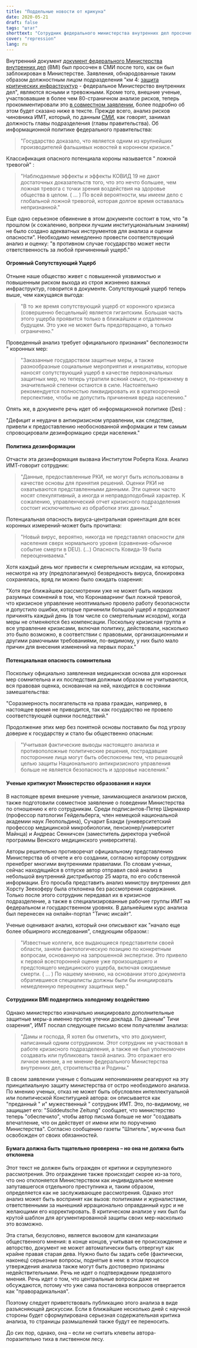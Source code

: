 ```yaml
---
title: "Поддельные новости от крикуна"
date: 2020-05-21
draft: false
tags: "штат"
shorttext: "Сотрудник федерального министерства внутренних дел просочил в СМИ взрывной анализ: согласно этому коронный кризис является ложной тревогой, и особой опасности в любое время не было."
cover: "repression"
lang: ru
---
```

Внутренний документ [документ федерального Министерства внутренних дел](/static/downloads/Dokument93.pdf "KM4 Analyse des Krisenmanagements") (BMI) был просочен в СМИ после того, как он был заблокирован в Министерстве. Заявления, обнародованные таким образом должностным лицом подразделения "км 4: [защита критических инфраструктур](/static/downloads/kritis.pdf "Nationale Strategie zum Schutz Kritischer Infrastrukturen") - федеральное Министерство внутренних дел", являются ясными и тревожными. Кроме того, внешние ученые, участвовавшие в более чем 80-страничном анализе рисков, теперь прокомментировали это [в совместном заявлении](https://www.altersdiskriminierung.de/themen/artikel.php?id=11310 "Pressemitteilung der externen Experten des Corona-Papiers aus dem Bundesministerium / Info von BMI Mitarbeitern"), более подробно об этом будет сказано ниже в тексте. Прежде всего, анализ рисков чиновника ИМТ, который, по данным [СМИ](https://deutsch.rt.com/inland/102356-bundespressekonferenz-zu-analyse-aus-bmi-corona-war-fehlalarm/ "Waren Corona-Maßnahmen Fehlalarm? – Bundespressekonferenz zur Analyse aus Bundesinnenministerium"), как говорят, занимал должность главы подразделения (главы правительства). Об информационной политике федерального правительства:

> "Государство доказало, что является одним из крупнейших производителей фальшивых новостей в коронном кризисе.”

Классификация опасного потенциала короны называется " ложной тревогой" :

> "Наблюдаемые эффекты и эффекты КОВИД 19 не дают достаточных доказательств того, что это нечто большее, чем ложная тревога с точки зрения воздействия на здоровье общества в целом. ( ... ) По всей вероятности, мы имеем дело с глобальной ложной тревогой, которая долгое время оставалась непризнанной."

Еще одно серьезное обвинение в этом документе состоит в том, что "в прошлом (к сожалению, вопреки лучшим институциональным знаниям) не было создано адекватных инструментов для анализа и оценки опасности". Необходимо немедленно провести соответствующий анализ и оценку: "в противном случае государство может нести ответственность за любой причиненный ущерб."

#### Огромный Сопутствующий Ущерб

Отныне наше общество живет с повышенной уязвимостью и повышенным риском выхода из строя жизненно важных инфраструктур, говорится в документе. Сопутствующий ущерб теперь выше, чем кажущаяся выгода:

> "В то же время сопутствующий ущерб от коронного кризиса (совершенно бесцельный) является гигантским. Большая часть этого ущерба проявится только в ближайшем и отдаленном будущем. Это уже не может быть предотвращено, а только ограничено."

Проведенный анализ требует официального признания" бесполезности " коронных мер:

> "Заказанные государством защитные меры, а также разнообразные социальные мероприятия и инициативы, которые наносят сопутствующий ущерб в качестве первоначальных защитных мер, но теперь утратили всякий смысл, по-прежнему в значительной степени остаются в силе. Настоятельно рекомендуется полностью ликвидировать их в краткосрочной перспективе, чтобы не допустить причинения вреда населению."

Опять же, в документе речь идет об информационной политике (Des) :

"Дефицит и неудачи в антикризисном управлении, как следствие, привели к предоставлению необоснованной информации и тем самым спровоцировали дезинформацию среди населения."

#### Политика дезинформации

Отчасти эта дезинформация вызвана Институтом Роберта Коха. Анализ ИМТ-говорит сотрудник:

> "Данные, предоставленные РКИ, не могут быть использованы в качестве основы для принятия решений. Оценки РКИ не охватываются представленными данными. Эти оценки часто носят спекулятивный, а иногда и неправдоподобный характер. К сожалению, управленческий отчет кризисного подразделения состоит исключительно из обработки этих данных."

Потенциальная опасность вируса-центральная ориентация для всех коронных измерений-может быть прочитана:

> "Новый вирус, вероятно, никогда не представлял опасности для населения сверх нормального уровня (сравнение-обычное событие смерти в DEU). (...) Опасность Ковида-19 была переоцениваема."

Хотя каждый день мог привести к смертельным исходам, на которых, несмотря на эту (предполагаемую) безвредность вируса, блокировка сохранялась, вряд ли можно было ожидать озарения:

"Хотя при ближайшем рассмотрении уже не может быть никаких разумных сомнений в том, что Коронаварнинг был ложной тревогой, что кризисное управление неоптимально провело работу безопасности и допустило ошибки, которые причинили большой ущерб и продолжают причинять каждый день (в том числе со смертельным исходом), когда меры не отменяются без компенсации. Поскольку кризисная группа и все управление кризисами, включая политику, действовали, насколько это было возможно, в соответствии с правовыми, организационными и другими рамочными требованиями, по-видимому, у них было мало причин для внесения изменений на первых порах."

#### Потенциальная опасность сомнительна

Поскольку официально заявленная медицинская основа для коронных мер сомнительна и их последствия должным образом не учитываются, вся правовая оценка, основанная на ней, находится в состоянии замешательства:

"Соразмерность посягательств на права граждан, например, в настоящее время не приводится, так как государство не провело соответствующей оценки последствий."

Продолжение этих мер без понятной основы поставило бы под угрозу доверие к государству и стало бы общественно опасным:

> "Учитывая фактические выводы настоящего анализа и противоположные политические решения, пострадавшие посторонние лица могут быть обеспокоены тем, что решающей целью защиты Национального антикризисного управления больше не является безопасность и здоровье населения."

#### Ученые критикуют Министерство образования и науки

В настоящее время внешние ученые, занимающиеся анализом рисков, также подготовили совместное заявление о поведении Министерства по отношению к его сотрудникам. Среди подписантов-Петер Ширмахер (профессор патологии Гейдельберга, член немецкой национальной академии наук Леопольдина), Сучарит Бхакди (университетский профессор медицинской микробиологии, пенсионер/университет Майнца) и Андреас Сенничсен (заместитель директора учебной программы Венского медицинского университета).

Авторы решительно противоречат официальному представлению Министерства об отчете и его создании, согласно которому сотрудник пренебрег многими внутренними правилами. По словам ученых, сейчас находящийся в отпуске автор отправил свой анализ в небольшой внутренний дистрибьютор 25 марта, по его собственной информации. Его просьба представить анализ министру внутренних дел Хорсту Зеехоферу была отклонена без рассмотрения содержания. Только после этого сотрудник передавал их в кризисное подразделение, а также в специализированные рабочие группы ИМТ на федеральном и государственном уровнях. В дальнейшем курс анализа был перенесен на онлайн-портал "Тичис инсайт".

Ученые оценивают анализ, который они описывают как "начало еще более обширного исследования", следующим образом::

> "Известные коллеги, все выдающиеся представители своей области, заняли фактологическую позицию по конкретным вопросам, основанную на запрошенной экспертизе. Это привело к первой всесторонней оценке уже произошедшего и предстоящего медицинского ущерба, включая ожидаемые смерти. ( ... ) По нашему мнению, на основании этого документа обратившиеся специалисты должны были бы инициировать немедленную переоценку защитных мер."

#### Сотрудники BMI подверглись холодному воздействию

Однако министерство изначально инициировало дополнительные защитные меры-а именно против утечки доклада. По данным" Тичи озарения", ИМТ послал следующее письмо всем получателям анализа:

> "Дамы и господа,
> Я хотел бы отметить, что это документ, написанный одним сотрудником. Этот сотрудник не участвовал в работе кризисного подразделения, а также не был уполномочен создавать или публиковать такой анализ. Это отражает его личное мнение, а не мнение федерального Министерства внутренних дел, строительства и Родины."

В своем заявлении ученые с большим непониманием реагируют на эту принципиальную защиту министерства от остро необходимого анализа. По мнению ученых, отказ не может быть обусловлен интеллектуальной или политической Конституцией автора: он описывается как "преданный " и" мужественный " сотрудник ИМТ. Это, по-видимому, не защищает его: "Süddeutsche Zeitung" сообщает, что министерство теперь "обеспечило", чтобы автор письма больше не мог "создавать впечатление, что он действует от имени или по поручению Министерства". Согласно сообщению газеты "Шпигель", мужчина был освобожден от своих обязанностей.

#### Бумага должна быть тщательно проверена – но она не должна быть отклонена

Этот текст не должен быть огражден от критики и скрупулезного рассмотрения. Это ограждение также происходит скорее из-за того, что оно отклоняется Министерством как индивидуальное мнение запутавшегося отдельного преступника и, таким образом, определяется как не заслуживающее рассмотрения. Однако этот анализ может быть воспринят как вызов: политиками и журналистами, ответственными за нынешний иррационально оправданный курс и не желающими его корректировать. В критическом анализе у них был бы крутой шаблон для аргументированной защиты своих мер-насколько это возможно.

Эта статья, безусловно, является вызовом для канализации общественного мнения: в конце концов, учитывая ее происхождение и авторство, документ не может автоматически быть отвергнут как крайне правая старая дева. Нужно было бы задать себе (фактически, наконец) серьезные вопросы, поднятые в нем: в этом процессе утверждения анализа также могут быть достоверно признаны недействительными. Речь не идет о подтверждении предвзятого мнения. Речь идет о том, что центральные вопросы даже не обсуждаются, потому что уже сама постановка вопросов отвергается как "праворадикальная".

Поэтому следует приветствовать публикацию этого анализа в виде разъясняющей дискуссии. Если в ближайшие несколько дней с научной стороны будет сформулирована серьезная содержательная критика анализа, то страницы размышлений также будут ее переносить.

До сих пор, однако, она – если не считать клеветы автора-поразительно тиха в лиственном лесу.
